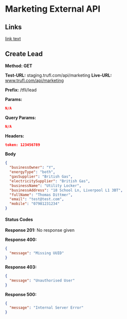 # Marketing External API

## Links

[link text](https://github.com/Pwwgroup/external-marketing-api-docs#external-marketing-api-docs#create-lead)

## <a name="create-lead"></a>Create Lead

**Method: GET**

**Test-URL:** staging.trufl.com/api/marketing
**Live-URL:** www.trufl.com/api/marketing

**Prefix:** /tfli/lead

**Params:**

```JSON
N/A
```

**Query Params:**

```JSON
N/A
```

**Headers:**

```JSON
token: 123456789
```

**Body**

```JSON
{
  "businessOwner": "Y",
  "energyType": "both",
  "gasSupplier": "British Gas",
  "electricitySupplier": "British Gas",
  "businessName": "Utility Locker",
  "businessAddress": "18 School Ln, Liverpool L1 3BT",
  "fullName": "Thomas Dittmer",
  "email": "test@test.com",
  "mobile": "07981231234"
}
```

#### Status Codes

**Response 201:** No response given

**Response 400:**

```JSON
{
  "message": "Missing UUID"
}
```

**Response 403:**

```JSON
{
  "message": "Unauthorised User"
}
```

**Response 500:**

```JSON
{
  "message": "Internal Server Error"
}
```
